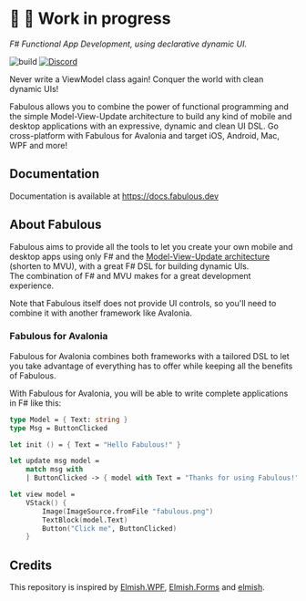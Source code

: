 # 🚧 🚧 Work in progress

*F# Functional App Development, using declarative dynamic UI.*

![build](https://github.com/fabulous-dev/Fabulous.Avalonia/actions/workflows/build.yml/badge.svg)
[![Discord](https://img.shields.io/discord/716980335593914419?label=discord&logo=discord)](https://discord.gg/bpTJMbSSYK)

Never write a ViewModel class again! Conquer the world with clean dynamic UIs!

Fabulous allows you to combine the power of functional programming and the simple Model-View-Update architecture to build any kind of mobile and desktop applications with an expressive, dynamic and clean UI DSL. Go cross-platform with Fabulous for Avalonia and target iOS, Android, Mac, WPF and more!

## Documentation

Documentation is available at https://docs.fabulous.dev

## About Fabulous

Fabulous aims to provide all the tools to let you create your own mobile and desktop apps using only F# and the [Model-View-Update architecture](https://guide.elm-lang.org/architecture/) (shorten to MVU), with a great F# DSL for building dynamic UIs.  
The combination of F# and MVU makes for a great development experience.

Note that Fabulous itself does not provide UI controls, so you'll need to combine it with another framework like Avalonia.

### Fabulous for Avalonia

Fabulous for Avalonia combines both frameworks with a tailored DSL to let you take advantage of everything 
has to offer while keeping all the benefits of Fabulous.

With Fabulous for Avalonia, you will be able to write complete applications in F# like this:

```fsharp
type Model = { Text: string }
type Msg = ButtonClicked

let init () = { Text = "Hello Fabulous!" }

let update msg model =
    match msg with
    | ButtonClicked -> { model with Text = "Thanks for using Fabulous!" }

let view model =              
    VStack() {
        Image(ImageSource.fromFile "fabulous.png")
        TextBlock(model.Text)
        Button("Click me", ButtonClicked)
    }    
```

## Credits
This repository is inspired by [Elmish.WPF](https://github.com/Prolucid/Elmish.WPF), [Elmish.Forms](https://github.com/dboris/elmish-forms) and [elmish](https://github.com/elmish/elmish).

